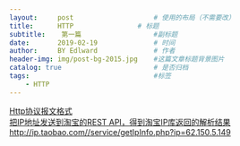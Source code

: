 ```yaml
---
layout:     post                    # 使用的布局（不需要改）
title:      HTTP                # 标题 
subtitle:    第一篇                  #副标题
date:       2019-02-19              # 时间
author:     BY Edlward              # 作者
header-img: img/post-bg-2015.jpg    #这篇文章标题背景图片
catalog: true                       # 是否归档
tags:                               #标签
    - HTTP
---
```


[Http协议报文格式](https://blog.csdn.net/holmofy/article/details/68492045)   
[把IP地址发送到淘宝的REST API，得到淘宝IP库返回的解析结果](http://ip.taobao.com/instructions.html)  
http://ip.taobao.com//service/getIpInfo.php?ip=62.150.5.149
